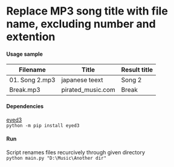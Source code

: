 # Replace MP3 song title with file name, excluding number and extention  

#### Usage sample  
| Filename       | Title             | Result title|
| -------------- | ----------------- | -----       |
| 01. Song 2.mp3 | japanese teext    | Song 2      |
| Break.mp3      | pirated_music.com | Break       |

#### Dependencies  
[eyed3](https://eyed3.readthedocs.io/en/latest/)  
`python -m pip install eyed3`  

#### Run  
Script renames files recurcively through given directory  
`python main.py "D:\Music\Another dir"`